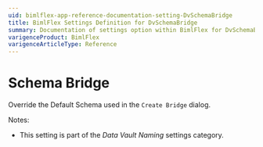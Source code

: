 ```yaml
---
uid: bimlflex-app-reference-documentation-setting-DvSchemaBridge
title: BimlFlex Settings Definition for DvSchemaBridge
summary: Documentation of settings option within BimlFlex for DvSchemaBridge
varigenceProduct: BimlFlex
varigenceArticleType: Reference
---
```


# Schema Bridge

Override the Default Schema used in the `Create Bridge` dialog.

Notes:

* This setting is part of the *Data Vault Naming* settings category.

